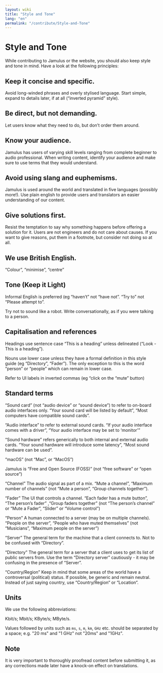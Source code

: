 ```yaml
---
layout: wiki
title: "Style and Tone"
lang: "en"
permalink: "/contribute/Style-and-Tone"
---
```


# Style and Tone

While contributing to Jamulus or the website, you should also keep style and tone in mind. Have a look at the following principles:

## Keep it concise and specific.

Avoid long-winded phrases and overly stylised language. Start simple, expand to details later, if at all (“inverted pyramid” style).

## Be direct, but not demanding.

Let users know what they need to do, but don’t order them around.

## Know your audience.

Jamulus has users of varying skill levels ranging from complete beginner to audio professional. When writing content, identify your audience and make sure to use terms that they would understand.

## Avoid using slang and euphemisms.

Jamulus is used around the world and translated in five languages (possibly more!). Use plain english to provide users and translators an easier understanding of our content.

## Give solutions first.

Resist the temptation to say why something happens before offering a solution for it. Users are not engineers and do not care about causes. If you want to give reasons, put them in a footnote, but consider not doing so at all.

## We use British English.

“Colour”, “minimise”, “centre”

## Tone (Keep it Light)

Informal English is preferred (eg “haven’t” not “have not”. “Try to” not “Please attempt to”.

Try not to sound like a robot. Write conversationally, as if you were talking to a person.




## Capitalisation and references

Headings use sentence case “This is a heading” unless delineated (“Look - This is a heading”).

Nouns use lower case unless they have a formal definition in this style guide (eg “Directory”, “Fader”). The only exception to this is the word “person” or “people” which can remain in lower case.

Refer to UI labels in inverted commas (eg “click on the “mute” button)

## Standard terms

“Sound card” (not “audio device” or “sound device”) to refer to on-board audio interfaces only. “Your sound card will be listed by default”, “Most computers have compatible sound cards”.

“Audio interface” to refer to external sound cards. “If your audio interface comes with a driver”, “Your audio interface may be set to ‘monitor’”

“Sound hardware” refers generically to both internal and external audio cards. “Your sound hardware will introduce some latency”, “Most sound hardware can be used”.

“macOS” (not “Mac”, or “MacOS”)

Jamulus is “Free and Open Source (FOSS)” (not “free software” or “open source”)

“Channel” The audio signal as part of a mix. “Mute a channel”, “Maximum number of channels” (not “Mute a person”, “Group channels together”).

“Fader” The UI that controls a channel. “Each fader has a mute button”, “The person’s fader” ,“Group faders together” (not “The person’s channel” or “Mute a Fader”, “Slider” or “Volume control”)

“Person” A human connected to a server (may be on multiple channels). “People on the server”, “People who have muted themselves” (not “Musicians”, “Maximum people on the server”)

“Server” The general term for the machine that a client connects to. Not to be confused with “Directory”.

“Directory” The general term for a server that a client uses to get its list of public servers from. Use the term “Directory server” cautiously - it may be confusing in the presence of “Server”.

“Country/Region” Keep in mind that some areas of the world have a controversal (political) status. If possible, be generic and remain neutral. Instead of just saying country, use “Country/Region“ or “Location“.

## Units

We use the following abbreviations:

Kbit/s; Mbit/s; KByte/s; MByte/s.

Values followed by units such as `ms`, `s`, `m`, `km`, `GHz` etc. should be separated by a space; e.g. "20 ms" and "1 GHz" not "20ms" and "1GHz".

## Note

It is very important to thoroughly proofread content before submitting it, as any corrections made later have a knock-on effect on translations.
